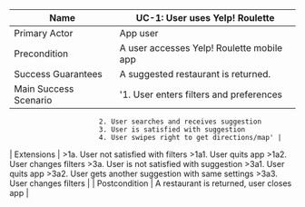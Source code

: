 | Name | UC-1: User uses Yelp! Roulette |
| --- | --- |
| Primary Actor | App user |
| Precondition | A user accesses Yelp! Roulette mobile app |
| Success Guarantees | A suggested restaurant is returned. |
| Main Success Scenario | '1. User enters filters and preferences
						  2. User searches and receives suggestion
						  3. User is satisfied with suggestion
						  4. User swipes right to get directions/map' |
| Extensions | >1a. User not satisfied with filters
				>1a1. User quits app
				>1a2. User changes filters
			   >3a. User is not satisfied with suggestion
				>3a1. User quits app
				>3a2. User gets another suggestion with same settings
				>3a3. User changes filters |
| Postcondition | A restaurant is returned, user closes app |